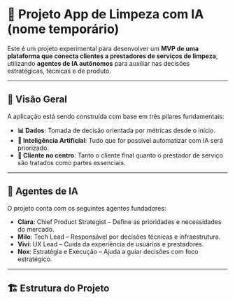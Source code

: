 # 🧼 Projeto App de Limpeza com IA (nome temporário)

Este é um projeto experimental para desenvolver um **MVP de uma plataforma que conecta clientes a prestadores de serviços de limpeza**, utilizando **agentes de IA autônomos** para auxiliar nas decisões estratégicas, técnicas e de produto.

---

## 🚀 Visão Geral

A aplicação está sendo construída com base em três pilares fundamentais:

- **📊 Dados**: Tomada de decisão orientada por métricas desde o início.
- **🤖 Inteligência Artificial**: Tudo que for possível automatizar com IA será priorizado.
- **🧍 Cliente no centro**: Tanto o cliente final quanto o prestador de serviço são tratados como partes essenciais.

---

## 🧠 Agentes de IA

O projeto conta com os seguintes agentes fundadores:

- **Clara**: Chief Product Strategist – Define as prioridades e necessidades do mercado.
- **Milo**: Tech Lead – Responsável por decisões técnicas e infraestrutura.
- **Vivi**: UX Lead – Cuida da experiência de usuários e prestadores.
- **Nox**: Estratégia e Execução – Ajuda a guiar decisões com foco estratégico.

---

## 🏗️ Estrutura do Projeto

